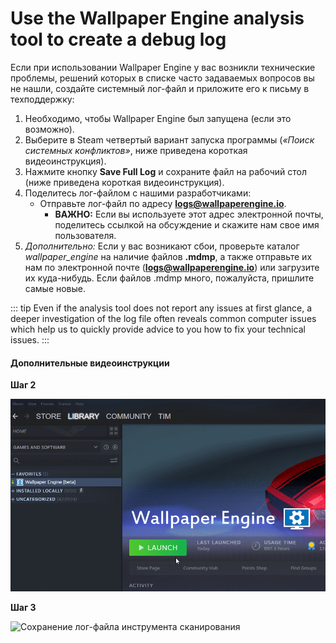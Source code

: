 # Use the Wallpaper Engine analysis tool to create a debug log

Если при использовании Wallpaper Engine у вас возникли технические проблемы, решений которых в списке часто задаваемых вопросов вы не нашли, создайте системный лог-файл и приложите его к письму в техподдержку:

1. Необходимо, чтобы Wallpaper Engine был запущена (если это возможно).
2. Выберите в Steam четвертый вариант запуска программы (*«‎Поиск системных конфликтов»‎*, ниже приведена короткая видеоинструкция).
3. Нажмите кнопку **Save Full Log** и сохраните файл на рабочий стол (ниже приведена короткая видеоинструкция).
4. Поделитесь лог-файлом с нашими разработчиками:
    * Отправьте лог-файл по адресу **logs@wallpaperengine.io**.
        * **ВАЖНО:** Если вы используете этот адрес электронной почты, поделитесь ссылкой на обсуждение и скажите нам свое имя пользователя.
5. *Дополнительно:* Если у вас возникают сбои, проверьте каталог *wallpaper_engine* на наличие файлов **.mdmp**, а также отправьте их нам по электронной почте (**logs@wallpaperengine.io**) или загрузите их куда-нибудь. Если файлов .mdmp много, пожалуйста, пришлите самые новые.

::: tip
Even if the analysis tool does not report any issues at first glance, a deeper investigation of the log file often reveals common computer issues which help us to quickly provide advice to you how to fix your technical issues.
:::

#### Дополнительные видеоинструкции

**Шаг 2**

![Запуск инструмента сканирования](./scantoollaunch.gif)

**Шаг 3**

![Сохранение лог-файла инструмента сканирования](./scantoolsave.gif)
